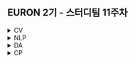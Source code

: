 ## EURON 2기 - 스터디팀 11주차
<details>
<summary>CV</summary>
<div markdown="1">       
<br />
  
| 주차 | 내용             | 발표자                               | 발표자료 |
| ---- | ---------------- | ------------------------------------ | -------- |
| 11   | cs231n 11주차 | 구미진, 안서연       | [📚]()    |
<br />

## **Assignment**

### **📍 11주차 예습과제 (~5/23)**

1️⃣ CS231N 11강을 수강하고, 요약 및 정리한 내용을 깃허브에 업로드

2️⃣ (선택) 질문 사항이나 공유하고 싶은 내용 `Ewha-Euron/2022-1-Euron-CV` issue에 추가

**예습과제 제출 방법**

> 해당 파일을 master branch에 업로드하신 후 해당 master branch에서 pull request 를 진행해주세요.
> 

### **📍 10주차 복습과제 (~5/23)**

- [https://cs231n.github.io/assignments2021/assignment2/](https://cs231n.github.io/assignments2021/assignment2/)의 `Q5: PyTorch/TensorFlow on CIFAR-10 (10%)`을 완료해주세요.
    
    1️⃣ `PyTorch.ipynb` 을 완료하신 후, `.py` 파일로 변환해서 제출해주세요. (모든 cell을 하나의 py 파일에 합쳐주세요)
    
    - 파일명: `PyTorch.py` (프레임워크로 파이토치 사용을 권장합니다)
- [https://cs231n.github.io/assignments2021/assignment3/](https://cs231n.github.io/assignments2021/assignment3/)의 `Q1: Image Captioning with Vanilla RNNs (30 points)` , `Extra Credit: Image Captioning with LSTMs (5 points)` 을 완료해주세요.
    
    2️⃣ `RNN_Captioning.ipynb` 을 완료하신 후, `.py` 파일로 변환해서 제출해주세요. (모든 cell을 하나의 py 파일에 합쳐주세요)
    
    - 파일명: `RNN_Captioning.py`
    
    3️⃣ `LSTM_Captioning.ipynb` 을 완료하신 후, `.py` 파일로 변환해서 제출해주세요. (모든 cell을 하나의 py 파일에 합쳐주세요)
    
    - 파일명: `LSTM_Captioning.py`
- **Extra-Credit:** `Q2: Image Captioning with Transformers (20 points)`

**복습과제 제출 방법**

> 해당 파일을 Week_11 branch에 업로드하신 후 해당 Week_11 branch에서 pull request 를 진행해주세요.
> 

## **Due**

- 11주차 예습과제
    - **5월 23일**까지 제출합니다.
- 10주차 복습과제
    - **5월 23일**까지 제출합니다.
  
</div>
</details>

<details>
<summary>NLP</summary>
<div markdown="1">       


| 주차 | 내용             | 발표자                               | 발표자료 |
| ---- | ---------------- | ------------------------------------ | -------- |
| 11    | cs224n 11주차     | 임세영, 김나현              | [📚]()    |

## Assignment
  
### 📍 예습과제(~5/16)
  
1️⃣ CS224N **9강, 10강** 을 수강하고, 요약 및 정리한 내용을 깃허브에 업로드

2️⃣ (선택) 질문 사항이나 공유하고 싶은 내용 깃허브 issue에 추가
- 과제 제출 방법
    - 레포: (origin) Ewha-Euron/2022-1-Euron-NLP
    - issue 추가
        - 제목: [11주차] 질문 있습니다/~ 내용 공유합니다.
        - label:
            - 강의 내용 중 이해가 잘 되지 않는 부분 `question`
            - 강의에는 없지만 추가로 궁금한 사항 `question`
            - 강의에는 없지만 추가로 공유하고 싶은 내용 `share`

### 예습과제 제출 방법
  
> 해당 파일을 `master` branch에 업로드하신 후 해당 `master`  branch에서  `pull request` 를 진행해주세요.
  
- 과제 제출 방법
    - 레포: (origin) username/2022-1-Euron-Study-Assignments
    - 브랜치: `master`
    - 해당 주차 브랜치에 과제 업로드하고 Pull Request, 이때 label은 `예습과제`
  
### 📍 복습과제(~5/16)

1️⃣  아래 구글 드라이브에서 ipynb 파일을 다운받아 필사 과제를 진행해주시면 됩니다. 
  
  - [8주차 Seq2Seq 및 attention 실습](https://drive.google.com/file/d/1w_6AK4KDLR1Ts8ttDFx1YElMFBGeUNzK/view?usp=sharing)

  
### 복습과제 제출 방법
  
> 해당 파일을 `Week_11` branch에 업로드하신 후 해당 `Week_11`  branch에서  `pull request` 를 진행해주세요.
  
- 과제 제출 방법
    - 레포: (origin) username/2022-1-Euron-Study-Assignments
    - 브랜치: `Week_11`
    - 해당 주차 브랜치에 과제 업로드하고 Pull Request, 이때 label은 `NLP` , `복습과제`
  

## Due
  
📍 **5월 16일**까지 제출합니다.   

</div>
</details>



<details>
<summary>DA</summary>
<div markdown="1">       

<br />  
  
| 주차 | 내용         | 발표자                       | 발표자료 |
| ---- | ------------ | ---------------------------- | -------- |
| 11    | 필사 군집화 |손소현, 이서영, 박지운  | [📚]()    |


## **Assignment**

### **📍 예습과제 (~5/16)**

1️⃣ 파이썬 머신러닝 완벽 가이드 7장 군집화의 chapter 6에 해당하는 실습 내용과 아래의 노트북을 필사해주세요.

  * [캐글 노트북](https://www.kaggle.com/code/hellbuoy/online-retail-k-means-hierarchical-clustering)
  * key point : K-means clustering, Hierarchical Clustering, clustering analysis 
 
2️⃣ [Customer Personality Analysis](https://www.kaggle.com/code/karnikakapoor/customer-segmentation-clustering) 노트북을 필사해주세요. 
  * key point : K-means, model evaluation, Cluster EDA → cluster interpretation 
  
  
**예습과제 제출 방법**

> 해당 파일을 `master` branch에 업로드하신 후 해당 `master` branch에서 pull request 를 진행해주세요.
>
  
- 과제 제출 방법
    - 레포: (origin) username/2022-1-Euron-Study-Assignments
    - 브랜치: `master`
    - 해당 주차 브랜치에 과제 업로드하고 Pull Request, 이때 label은 `DA` , `예습과제`
  
  
  
### **📍 복습과제 (~5/16)**
  
1️⃣ DA 레포지토리 Week10 브랜치에 올라온 복습과제 ipynb 파일을 완료하신 후 깃허브에 올려주세요.
  
  
  
**복습과제 제출 방법**

> 해당 파일을 Assignment 레포지토리 `Week_11` branch에 업로드하신 후 해당 `Week_11` branch에서 pull request를 진행해주세요.
> 


  
### Due 

  
* Review
  - **5월 16일**까지 제출합니다.
  

</div>
</details>




<details>
<summary>CP</summary>
<div markdown="1">       

<br />  
  
| 주차 | 내용         | 발표자                       | 발표자료 |
| ---- | ------------ | ---------------------------- | -------- |
| 11    | NLP : [한국어 문장분류 경진대회](https://dacon.io/competitions/official/235875/codeshare) | 한예송, 홍재령 | [📚]()    |

📌 전제 (premise) 문장을 참고해 가설 (hypothesis) 이 참/거짓/알수 없는 문장인지 판별하는 문제 → 한국어 문장 쌍 분석 모델 개발 (Natural language inference) 에 관한 대회입니다. 지난 NLP 주제 발표 때 다루었던 BERT 모델에서 나아가, 연산량 측면에서 개선을 보인 ELECTRA 모델과 RoBERT 모델을 활용한 노트북이 상위권 수상을 차지하였습니다. 따라서 두 모델에 대해 공부한 내용을 위주로 정리해주시면 좋을 것 같습니다. 
  
1️⃣  [1등 노트북](https://dacon.io/competitions/official/235875/codeshare/4589?page=1&dtype=recent) : ELECTRA , RoBERT model 
  
  1. ELECTRA 논문 리뷰 정리글 [참고자료1](https://blog.pingpong.us/electra-review/) , [참고자료2](https://lsjsj92.tistory.com/629)

  2. [칼럼 자료](https://brunch.co.kr/@synabreu/55) : BERT/RoBERTa/GPT vs ELECTRA 

  3. [koELECTRA](https://github.com/monologg/KoELECTRA?fbclid=IwAR24cNNi4cDNIxt6G1IHuz99edmhiWmECcW_bzcw5W7x1cBRicqV3zdVvvM)
  
  4. Arcface : [참고자료1](https://butter-shower.tistory.com/237) , [참고자료2](https://velog.io/@gtpgg1013/논문리뷰-ArcFace-Additive-Angular-Margin-Loss-for-Deep-Face-Recognition)
  

2️⃣  [2등 노트북](https://dacon.io/competitions/official/235875/codeshare/4631?page=1&dtype=recent) 

- RoBERT : [참고자료1](https://lsjsj92.tistory.com/626) , [참고자료2](https://brunch.co.kr/@choseunghyek/7)
  
## Assignment
### 📍 예습과제 (~5/19)

- 5월 19일 목요일 23:59 분까지

  

  
</div>
</details>
